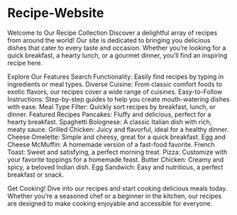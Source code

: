# Recipe-Website
Welcome to Our Recipe Collection
Discover a delightful array of recipes from around the world! Our site is dedicated to bringing you delicious dishes that cater to every taste and occasion. Whether you’re looking for a quick breakfast, a hearty lunch, or a gourmet dinner, you’ll find an inspiring recipe here.

Explore Our Features
Search Functionality: Easily find recipes by typing in ingredients or meal types.
Diverse Cuisine: From classic comfort foods to exotic flavors, our recipes cover a wide range of cuisines.
Easy-to-Follow Instructions: Step-by-step guides to help you create mouth-watering dishes with ease.
Meal Type Filter: Quickly sort recipes by breakfast, lunch, or dinner.
Featured Recipes
Pancakes: Fluffy and delicious, perfect for a hearty breakfast.
Spaghetti Bolognese: A classic Italian dish with rich, meaty sauce.
Grilled Chicken: Juicy and flavorful, ideal for a healthy dinner.
Cheese Omelette: Simple and cheesy, great for a quick breakfast.
Egg and Cheese McMuffin: A homemade version of a fast-food favorite.
French Toast: Sweet and satisfying, a perfect morning treat.
Pizza: Customize with your favorite toppings for a homemade feast.
Butter Chicken: Creamy and spicy, a beloved Indian dish.
Egg Sandwich: Easy and nutritious, a perfect breakfast or snack.

Get Cooking!
Dive into our recipes and start cooking delicious meals today. Whether you’re a seasoned chef or a beginner in the kitchen, our recipes are designed to make cooking enjoyable and accessible for everyone.

